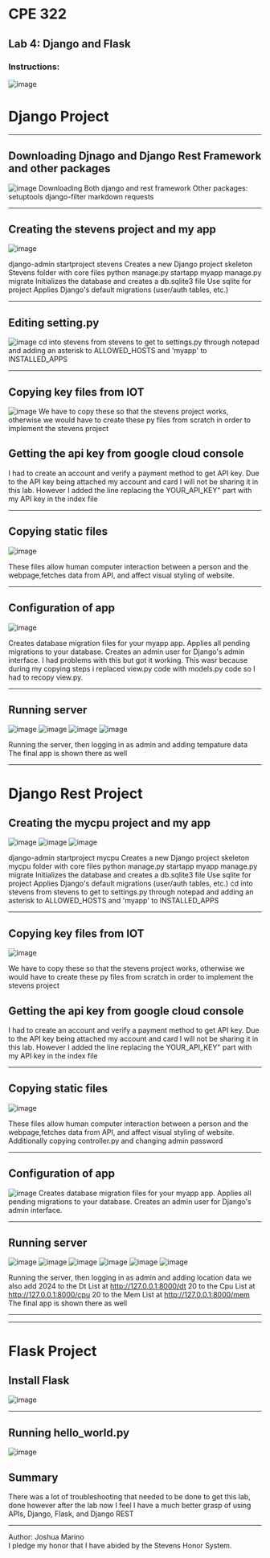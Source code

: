 
# CPE 322
## Lab 4: Django and Flask
### Instructions:
![image](https://github.com/user-attachments/assets/3ab6964f-86b5-408e-94ac-40bc503efe9b)


# Django Project
---

## Downloading Djnago and Django Rest Framework and other packages
![image](https://github.com/user-attachments/assets/1208fb07-8ef3-4d58-b30a-94d3380d9b92)
Downloading Both django and rest framework
Other packages:
setuptools
django-filter
markdown
requests

---

## Creating the stevens project and my app
![image](https://github.com/user-attachments/assets/66bf45aa-6e14-42d0-bb87-05775581358f)

django-admin startproject stevens
Creates a new Django project skeleton
Stevens folder with core files
python manage.py startapp myapp
manage.py migrate
Initializes the database and creates a db.sqlite3 file 
Use sqlite for project
Applies Django's default migrations (user/auth tables, etc.)

---

## Editing setting.py
![image](https://github.com/user-attachments/assets/60ba8bbf-e8d9-4ebd-a9c1-37d79a382087)
cd into stevens from stevens to get to settings.py through notepad and adding an asterisk to ALLOWED_HOSTS and 'myapp' to INSTALLED_APPS

--- 
## Copying key files from IOT 
![image](https://github.com/user-attachments/assets/e0169510-778d-4a0b-bd00-4cd93c79835c)
We have to copy these so that the stevens project works, otherwise we would have to create these py files from scratch in order to implement the stevens project

## Getting the api key from google cloud console
I had to create an account and verify a payment method to get API key. Due to the API key being attached my account and card I will not be sharing it in this lab.
However I added the line <script src="https://maps.googleapis.com/maps/api/js?key=YOUR_API_KEY"></script> replacing the YOUR_API_KEY" part with my API key in the index file 

---
## Copying static files
![image](https://github.com/user-attachments/assets/553cdde1-16c9-40d9-9de3-e47a755a86e2)

These files allow human computer interaction between a person and the webpage,fetches data from API, and affect visual styling of website.

---

## Configuration of app
![image](https://github.com/user-attachments/assets/9da7db29-ad31-4f43-b36d-a7fd521f8a6d)

Creates database migration files for your myapp app.
Applies all pending migrations to your database.
Creates an admin user for Django's admin interface.
I had problems with this but got it working. This wasr because during my copying steps i replaced view.py code with models.py code so I had to recopy view.py.

---

## Running server
![image](https://github.com/user-attachments/assets/41067693-4468-4ce0-ad01-1d74d2d5719b)
![image](https://github.com/user-attachments/assets/9f6ca38d-2513-4271-abdb-d8cf86070d20)
![image](https://github.com/user-attachments/assets/666cfdb1-3187-48a5-8516-7d467961cd72)
![image](https://github.com/user-attachments/assets/5e410bf4-d810-4561-9f14-94b5b9a69572)

Running the server, then logging in as admin and adding tempature data
The final app is shown there as well

---
# Django Rest Project

## Creating the mycpu project and my app
![image](https://github.com/user-attachments/assets/339de183-afe4-4ff6-8991-77028168d3d6)
![image](https://github.com/user-attachments/assets/c71add28-02a9-4dc6-a810-05d8ca767314)
![image](https://github.com/user-attachments/assets/2281d381-6acf-46c7-b16e-f6ab5d650667)


django-admin startproject mycpu
Creates a new Django project skeleton
mycpu folder with core files
python manage.py startapp myapp
manage.py migrate
Initializes the database and creates a db.sqlite3 file 
Use sqlite for project
Applies Django's default migrations (user/auth tables, etc.)
cd into stevens from stevens to get to settings.py through notepad and adding an asterisk to ALLOWED_HOSTS and 'myapp' to INSTALLED_APPS


--- 
## Copying key files from IOT 
![image](https://github.com/user-attachments/assets/73eda226-9996-48d7-9432-690882fa611b)

We have to copy these so that the stevens project works, otherwise we would have to create these py files from scratch in order to implement the stevens project

## Getting the api key from google cloud console
I had to create an account and verify a payment method to get API key. Due to the API key being attached my account and card I will not be sharing it in this lab.
However I added the line <script src="https://maps.googleapis.com/maps/api/js?key=YOUR_API_KEY"></script> replacing the YOUR_API_KEY" part with my API key in the index file 

---
## Copying static files
![image](https://github.com/user-attachments/assets/d7064e30-9962-49c1-b0f7-9ea9bb69b9c9)

These files allow human computer interaction between a person and the webpage,fetches data from API, and affect visual styling of website.
Additionally copying controller.py and changing admin password

---

## Configuration of app
![image](https://github.com/user-attachments/assets/371df27c-145a-46b6-bd78-a9e84e8be811)
Creates database migration files for your myapp app.
Applies all pending migrations to your database.
Creates an admin user for Django's admin interface.


---

## Running server
![image](https://github.com/user-attachments/assets/d4f97cf7-c2bc-4f73-9710-2de0a8359a84)
![image](https://github.com/user-attachments/assets/1d964cab-0c14-45d9-b23b-b28d88ccdcf9)
![image](https://github.com/user-attachments/assets/6c4fb39c-4521-4548-a187-cd9c7e70e5b5)
![image](https://github.com/user-attachments/assets/1545ea38-d6b5-47cb-bafa-dac277842598)
![image](https://github.com/user-attachments/assets/17ada1ab-61e9-473d-9f2b-ff00f3fbb32a)
![image](https://github.com/user-attachments/assets/b42d8573-1306-4c84-b2ca-0539ce004119)


Running the server, then logging in as admin and adding location data
we also add
2024 to the Dt List at http://127.0.0.1:8000/dt
20 to the Cpu List at http://127.0.0.1:8000/cpu
20 to the Mem List at http://127.0.0.1:8000/mem
The final app is shown there as well

---

---
# Flask Project

## Install Flask
![image](https://github.com/user-attachments/assets/c5b0d167-887e-473a-a237-56dfb5c1b698)

--- 
## Running hello_world.py
![image](https://github.com/user-attachments/assets/d95c6315-a137-4927-bad3-d331387811a9)

## Summary
There was a lot of troubleshooting that needed to be done to get this lab, done however after the lab now I feel I have a much better grasp of using APIs, Django, Flask, and Django REST 

---
Author: Joshua Marino </br>
I pledge my honor that I have abided by the Stevens Honor System.

